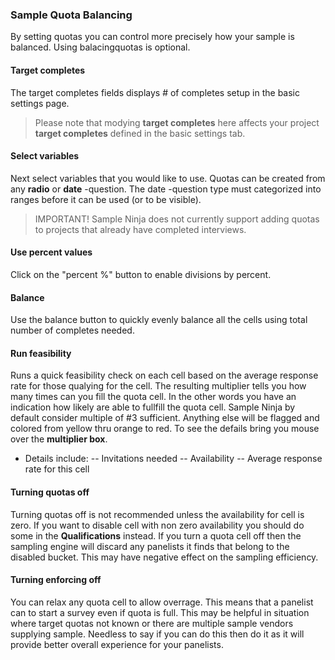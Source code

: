 ### Sample Quota Balancing

By setting quotas you can control more precisely how your sample is balanced. Using balacingquotas is optional.

#### Target completes

The target completes fields displays # of completes setup in the basic settings page. 

> Please note that modying **target completes** here affects your project **target completes** defined in the basic settings tab.

#### Select variables

Next select variables that you would like to use. Quotas can be created from any **radio** or **date** -question. The date -question type must categorized into ranges before it can be used (or to be visible).

> IMPORTANT! Sample Ninja does not currently support adding quotas to projects that already have completed interviews.

#### Use percent values

Click on the "percent %" button to enable divisions by percent.

#### Balance

Use the balance button to quickly evenly balance all the cells using total number of completes needed.

#### Run feasibility

Runs a quick feasibility check on each cell based on the average response rate for those qualying for the cell. The resulting multiplier tells you how many times can you fill the quota cell. In the other words you have an indication how likely are able to fullfill the quota cell. Sample Ninja by default consider multiple of #3 sufficient. Anything else will be flagged and colored from yellow thru orange to red. To see the defails bring you mouse over the **multiplier box**. 

- Details include:
-- Invitations needed
-- Availability
-- Average response rate for this cell

#### Turning quotas off

Turning quotas off is not recommended unless the availability for cell is zero. If you want to disable cell with non zero availability you should do some in the  **Qualifications** instead. If you turn a quota cell off then the sampling engine will discard any panelists it finds that belong to the disabled bucket. This may have negative effect on the sampling efficiency.

#### Turning enforcing off

You can relax any quota cell to allow overrage. This means that a panelist can to start a survey even if quota is full. This may be helpful in situation where target quotas not known or there are multiple sample vendors supplying sample. Needless to say if you can do this then do it as it will provide better overall experience for your panelists.

